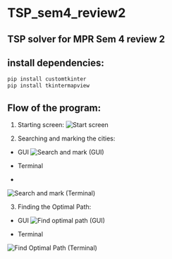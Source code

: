 # TSP_sem4_review2
## TSP solver for MPR Sem 4 review 2

## install dependencies:
```bash
pip install customtkinter
pip install tkintermapview
```

## Flow of the program:
1. Starting screen:
![Start screen](https://github.com/MeetRaut/TSP_sem4_review2/assets/122288042/261dab9d-12df-4af6-b814-db3f79cb4037)

2. Searching and marking the cities:
  - GUI
![Search and mark (GUI)](https://github.com/MeetRaut/TSP_sem4_review2/assets/122288042/053b08cf-d013-43ed-aba1-09d8fe867708)

  - Terminal
  - 
![Search and mark (Terminal)](https://github.com/MeetRaut/TSP_sem4_review2/assets/122288042/1484274e-cdf9-475e-b2f3-49125c07997c)

3. Finding the Optimal Path: 
  - GUI
![Find optimal path (GUI)](https://github.com/MeetRaut/TSP_sem4_review2/assets/122288042/5db3aee9-04e1-460d-9fd0-6967d975463a)

  - Terminal
    
![Find Optimal Path (Terminal)](https://github.com/MeetRaut/TSP_sem4_review2/assets/122288042/52bbfef3-b431-4e82-a458-b8b71447095d)

